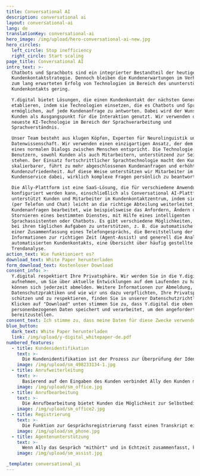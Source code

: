 ```yaml
---
title: Conversational AI
description: conversational ai
layout: conversational-ai
lang: de
translationKey: conversational-ai
hero_image: /img/upload/hero-conversational-ai-new.jpg
hero_circles:
  left_circle: Stop inefficiency
  right_circle: Start scaling
page_title: Conversational AI
intro_text: >-
  Chatbots und Sprachbots sind ein integrierter Bestandteil der heutigen
  Kundenkontaktstrategie. Dennoch bleiben die Kundenerwartungen im Verhältnis
  zum lang erwarteten Erfolg von Technologien im Bereich des ununterstützten
  Kundenkontakts gering.

  Y.digital bietet Lösungen, die einen Kundenkontakt der nächsten Generation
  etablieren, indem sie Technologien einsetzen, die es Chatbots und Sprachbots
  ermöglichen, auf jede Kundenanfrage zu antworten. Dabei wird der Wunsch des
  Kunden als Ausgangspunkt für die Interaktion genutzt. Wir verwenden die
  neueste KI-Technologie im Bereich der Sprachverarbeitung und
  Sprachverständnis.

  Unser Team besteht aus klugen Köpfen, Experten für Neurolinguistik und
  Datenwissenschaft. Wir verwenden einen einzigartigen Ansatz, der dem Verlauf
  eines normalen Dialogs zwischen Menschen entspricht. Die Technologie soll den
  Benutzern, sowohl Kunden als auch Mitarbeitern, unterstützend zur Seite
  stehen. Der Einsatz fortschrittlicher Sprachtechnologie macht den Kundenkontakt
  skalierbarer, führt zu mehr abgeschlossenen Kundenanfragen und erhöht die
  Kundenzufriedenheit. Auf diese Weise unterstützen wir Mitarbeiter im
  Kundenservice dabei, wirklich komplexe Fragen persönlich zu beantworten.

  Die Ally-Plattform ist eine SaaS-Lösung, die für verschiedene Anwendungen
  konfiguriert werden kann, einschließlich als Conversational AI-Plattform. Ally
  unterstützt Kunden und Mitarbeiter im Kundenkontaktzentrum, indem sie Fragen
  (per Telefon und Chat) leicht an die richtige Abteilung weiterleitet,
  Kundenanfragen bearbeitet, wie beispielsweise das Anfordern, Ändern oder
  Stornieren eines bestimmten Dienstes, mit Hilfe eines intelligenten
  Sprachassistenten oder Chatbots. Es gibt verschiedene Möglichkeiten, Mitarbeiter
  bei ihren täglichen Aufgaben zu unterstützen, z. B. die automatische Erstellung
  einer Zusammenfassung eines Telefongesprächs, die Bereitstellung der richtigen
  Informationen zur richtigen Zeit (Agent-Assist) und generell die Analyse des
  automatisierten Kundenkontakts, eine Übersicht über häufig gestellte Fragen und
  Trendanalyse.
action_text: Wie funktioniert es?
download_text: White Paper herunterladen
form_download_text: Kostenloser Download
consent_info: >-
  Y.digital respektiert Ihre Privatsphäre. Wir werden Sie in die Y.digital-Datenbank
  aufnehmen, um Sie über aktuelle Entwicklungen auf dem Laufenden zu halten. Sie
  können sich jederzeit abmelden. Weitere Informationen zur Abmeldung, unseren
  Datenschutzpraktiken und wie wir uns dazu verpflichten, Ihre Privatsphäre zu
  schützen und zu respektieren, finden Sie in unserer Datenschutzrichtlinie. Durch
  Klicken auf "Download" unten stimmen Sie zu, dass Y.digital die oben angegebenen
  personenbezogenen Daten speichert und verarbeitet, um den angeforderten Inhalt
  bereitzustellen.
consent_text: Ich stimme zu, dass meine Daten für diese Zwecke verwendet werden.
blue_button:
  dark_text: White Paper herunterladen
  link: /img/upload/y-digital_whitepaper-de.pdf
numbered_features:
  - title: Kundenidentifikation
    text: >-
      Die Kundenidentifikation ist der Prozess zur Überprüfung der Identität der Person, die Ihr Kontaktzentrum anruft. Durch die Überprüfung der Autorisierung über Conversational AI kann der Assistent den Anruf für den menschlichen Agenten vorbereiten oder den Kunden zur Selbstbedienung autorisieren. Dies spart eine enorme Menge Zeit, ohne die Kundenzufriedenheit zu beeinträchtigen. Ally kann die Identität eines Anrufers über Ihr CRM-System anhand seiner Telefonnummer und persönlicher Daten wie Geburtsdatum oder Postleitzahl verifizieren. Sobald die Identität und Absicht des Anrufers klar sind, kann der Assistent entweder den Anruf erfüllen oder weiterleiten.
    image: /img/upload/sm_498233134-1.jpg
  - title: Anrufweiterleitung
    text: >-
      Basierend auf den Eingaben des Kunden verbindet Ally den Kunden mit der richtigen Abteilung und sogar dem besten Agenten für seine spezielle Frage. Dies kann auf Variablen wie Wartezeiten, der Präferenz, mit derselben Person zu sprechen, mit der sie zuvor gesprochen haben, oder spezifischem Fachwissen des Agenten basieren. Egal an wen der Anruf weitergeleitet wird, Ally ist der ideale Kollege und übergibt den Anruf immer mit allen erforderlichen Informationen.
    image: /img/upload/sm_office.jpg
  - title: Anrufbearbeitung
    text: >-
      Die Anrufbearbeitung bietet Kunden die Möglichkeit zur Selbstbedienung, um Probleme auf Abruf zu lösen, auch außerhalb der Bürozeiten. Indem das Gespräch mit der offenen Frage "Wie kann ich Ihnen helfen?" beginnt, können Kunden auf natürliche Weise mit Ally interagieren. Die Anrufbearbeitung reduziert somit das Anrufvolumen und ermöglicht es Agenten in Kontaktzentren, keine Zeit mehr für einfache, repetitive Fragen zu verschwenden. Sie können sich auf komplexere Angelegenheiten konzentrieren.
    image: /img/upload/sm_office2.jpg
  - title: Registrierung
    text: >-
      Die Funktion zur Gesprächsregistrierung fasst einen Transkript einer laufenden Diskussion mithilfe eines KI-Naturalsprachemodells zusammen und registriert in Zusammenarbeit mit dem Agenten alle Informationen in Ihrem CRM-System. Dabei bestimmt Ally die Beschreibung des Problems und die Lösung. Die Echtzeit-Zusammenfassung löst das Problem, bei dem ein Kunde seine Anfrage und andere Informationen wiederholen muss, wenn er von einem Sprachassistenten an einen Agenten übertragen wird.
    image: /img/upload/sm_phone.jpg
  - title: Agentenunterstützung
    text: >-
      Wenn Ally das Gespräch "mithört" und in Echtzeit zusammenfasst, kann es auch mögliche Antworten für den Agenten vorschlagen. Es kann sogar relevante Teile einer Anleitung oder Wissensbasis in Ihrem Backend verknüpfen. Sowohl Kunden als auch menschliche Agenten profitieren von dieser "Flüster"-Funktion. Für neue Mitarbeiter reduziert dies die Notwendigkeit, lange Unternehmenshandbücher auswendig zu lernen oder während des Anrufs hektisch nach den richtigen Informationen zu suchen. Der Verbraucher erhält prompte, präzise Antworten auf seine Fragen.
    image: /img/upload/sm_assist.jpg

_template: conversational_ai
---
```



